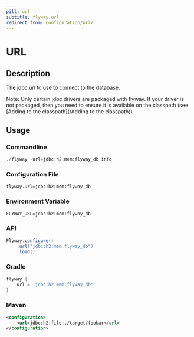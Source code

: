 ```yaml
---
pill: url
subtitle: flyway.url
redirect_from: Configuration/url/
---
```


# URL

## Description
The jdbc url to use to connect to the database.

Note: Only certain jdbc drivers are packaged with flyway. If your driver is not packaged, then you need to ensure it is available on the classpath (see [Adding to the classpath](/Adding to the classpath)).

## Usage

### Commandline
```powershell
./flyway -url=jdbc:h2:mem:flyway_db info
```

### Configuration File
```properties
flyway.url=jdbc:h2:mem:flyway_db
```

### Environment Variable
```properties
FLYWAY_URL=jdbc:h2:mem:flyway_db
```

### API
```java
Flyway.configure()
    .url("jdbc:h2:mem:flyway_db")
    .load()
```

### Gradle
```groovy
flyway {
    url = 'jdbc:h2:mem:flyway_db'
}
```

### Maven
```xml
<configuration>
    <url>jdbc:h2:file:./target/foobar</url>
</configuration>
```
